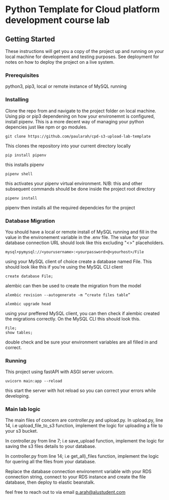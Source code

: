 # Python Template for Cloud platform development course lab

## Getting Started

These instructions will get you a copy of the project up and running on your local machine for development and testing purposes. See deployment for notes on how to deploy the project on a live system.

### Prerequisites

python3, pip3, local or remote instance of MySQL running

### Installing
Clone the repo from and navigate to the project folder on local machine. Using pip or pip3 dependening on how your environemnt is configured, install pipenv. This is a more decent way of managing your python depencies just like npm or go modules. 

```
git clone https://github.com/paularah/cpd-s3-upload-lab-template
```
This clones the repository into your current directory locally

```
pip install pipenv
```
this installs pipenv

```
pipenv shell
```
this activates your pipenv virtual environment. N/B: this and other subsequent commands should be done inside the project root directory 

```
pipenv install
```
pipenv then installs all the required dependcies for the project


### Database Migration
You should have a local or remote install of MySQL running and fill in the value in the environement variable in the .env file. The value for your database connection URL should look like this excluding "<>" placeholders.
```
mysql+pymysql://<yourusername>:<yourpassword>@<yourhost>/File
```
 

using your MySQL client of choice create a database named File. This should look like this if you're using the MySQL  CLI client 

```
create database File;
```

alembic can then be used to create the migration from the model

```
alembic revision --autogenerate -m “create files table”
```
```
alembic upgrade head
```

using your preffered MySQL client, you can then check if alembic created the migrations correctly. On the MySQL CLI this should look this.

```
File;
show tables;
```

double check and be sure your environment variables are all filled in and correct.


### Running

This project using fastAPI with ASGI server uvicorn. 

```
uvicorn main:app --reload
```
this start the server with hot reload so you can correct your errors while developing. 

### Main lab logic


The main files of concern are controller.py and upload.py. In upload.py, line 14, i.e upload_file_to_s3 function, implement the logic for uploading a file to your s3 bucket. 

In controller.py from line 7; i.e save_upload function, implement the logic for saving the s3 files details to your database. 

In controller.py from line 14; i.e get_all)_files function, implement the logic for quering all the files from your database. 

Replace the database connection environemnt variable with your RDS connection string, connect to your RDS instance and create the file database, then deploy to elastic beanstalk.  


feel free to reach out to via email p.arah@alustudent.com 






